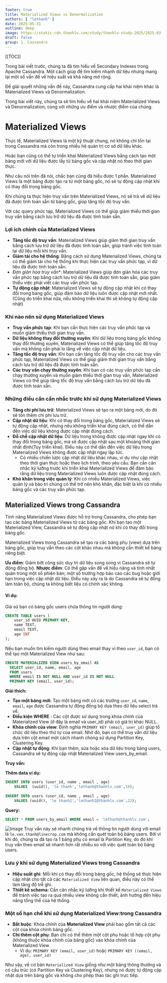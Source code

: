 ```yaml
---
footer: true
title: Materialized Views vs Denormalization
authors: [ "lethanh" ]
date: 2025-05-31
outline: deep
image: https://static-cdn.thanhlv.com/study/thanhlv-study-2025/2025-03-26-what-is-apache-cassandra/cassandra-la-gi-1.webp
draft: false
group: 1. Cassandra
---
```


[[TOC]]

Trong bài viết trước, chúng ta đã tìm hiểu về Secondary Indexes trong Apache Cassandra. Một cách giúp để tìm kiếm nhanh dữ liệu nhưng mang lại một số vấn đề về hiệu suất và khả năng mở rộng. 

Để giải quyết những vấn đề này, Cassandra cung cấp hai khái niệm khác là Materialized Views và Denormalization.

Trong bài viết này, chúng ta sẽ tìm hiểu về hai khái niệm Materialized Views và Denormalization, cùng với những ưu điểm và nhược điểm của chúng.

# Materialized Views

Thực tế, Materialized Views là một kỹ thuật chung, nó không chỉ tồn tại trong Cassandra mà còn trong nhiều hệ quản trị cơ sở dữ liệu khác.

Hoặc bạn cũng có thể tự triển khai Materialized Views bằng cách tạo một bảng mới với dữ liệu được lấy từ bảng gốc và cập nhật nó theo thời gian thực.

Như câu nói trên đã nói, chắc bạn cũng đã hiểu được 1 phần. Materialized Views là một bảng được tạo ra từ một bảng gốc, nó sẽ tự động cập nhật khi có thay đổi trong bảng gốc.

Khi chúng ta thực hiện truy vấn trên Materialized Views, nó sẽ trả về dữ liệu đã được tính toán sẵn từ bảng gốc, giúp tăng tốc độ truy vấn.

Với các query phức tạp, Materialized Views có thể giúp giảm thiểu thời gian truy vấn bằng cách lưu trữ dữ liệu đã được tính toán sẵn.

### Lợi ích chính của Materialized Views
- **Tăng tốc độ truy vấn**: Materialized Views giúp giảm thời gian truy vấn bằng cách lưu trữ dữ liệu đã được tính toán sẵn, giúp tránh việc tính toán lại dữ liệu mỗi khi truy vấn.
- **Giảm tải cho hệ thống**: Bằng cách sử dụng Materialized Views, chúng ta có thể giảm tải cho hệ thống khi thực hiện các truy vấn phức tạp, vì dữ liệu đã được tính toán sẵn.
- *Đơn giản hóa truy vấn**: Materialized Views giúp đơn giản hóa các truy vấn phức tạp bằng cách lưu trữ dữ liệu đã được tính toán sẵn, giúp giảm thiểu việc phải viết các truy vấn phức tạp.
- **Tự động cập nhật**: Materialized Views sẽ tự động cập nhật khi có thay đổi trong bảng gốc, giúp đảm bảo dữ liệu luôn được cập nhật mới nhất.(Cũng do triển khai nữa, nếu không triển khai thì sẽ không tự động cập nhật)

### Khi nào nên sử dụng Materialized Views
- **Truy vấn phức tạp**: Khi bạn cần thực hiện các truy vấn phức tạp và muốn giảm thiểu thời gian truy vấn.
- **Dữ liệu không thay đổi thường xuyên**: Khi dữ liệu trong bảng gốc không thay đổi thường xuyên, Materialized Views có thể giúp tăng tốc độ truy vấn mà không cần phải lo lắng về việc cập nhật dữ liệu.
- **Tăng tốc độ truy vấn**: Khi bạn cần tăng tốc độ truy vấn cho các truy vấn phức tạp, Materialized Views có thể giúp giảm thời gian truy vấn bằng cách lưu trữ dữ liệu đã được tính toán sẵn.
- **Các truy vấn chạy thường xuyên**: Khi bạn có các truy vấn phức tạp cần chạy thường xuyên và muốn giảm thiểu thời gian truy vấn, Materialized Views có thể giúp tăng tốc độ truy vấn bằng cách lưu trữ dữ liệu đã được tính toán sẵn.

### Những điều cần cần nhắc trước khi sử dụng Materialized Views
- **Tăng chi phí lưu trữ**: Materialized Views sẽ tạo ra một bảng mới, do đó sẽ tốn thêm chi phí lưu trữ.
- **Cập nhật dữ liệu**: Khi có thay đổi trong bảng gốc, Materialized Views sẽ tự động cập nhật, nhưng nếu không triển khai đúng cách, có thể dẫn đến việc dữ liệu không được cập nhật đúng cách.
- **Đỗ chễ cập nhật dữ liệu**: Dữ liệu trong không được cập nhật ngay khi có thay đổi trong bảng gốc, mà sẽ được cập nhật sau một khoảng thời gian nhất định(Tùy triển khai). Điều này có thể dẫn đến việc dữ liệu trong Materialized Views không được cập nhật ngay lập tức.
  - Có nhiều chiến lược cập nhật dữ liệu khác nhau, ví dụ như cập nhật theo thời gian thực hoặc theo lịch trình, theo yêu cầu. Bạn cần cân nhắc kỹ lưỡng trước khi triển khai Materialized Views để đảm bảo rằng dữ liệu trong Materialized Views luôn được cập nhật đúng cách.
- **Khó khăn trong việc quản lý**: Khi có nhiều Materialized Views, việc quản lý và bảo trì chúng có thể trở nên khó khăn, đặc biệt là khi có nhiều bảng gốc và các truy vấn phức tạp.


## Materialized Views trong Cassandra

Tính năng Materialized Views được hỗ trợ trong Cassandra, cho phép bạn tạo các bảng Materialized Views từ các bảng gốc. Khi bạn tạo một Materialized View, Cassandra sẽ tự động cập nhật nó khi có thay đổi trong bảng gốc.

Materialized Views trong Cassandra sẽ tạo ra các bảng phụ (view) dựa trên bảng gốc, giúp truy vấn theo các cột khác nhau mà không cần thiết kế bảng riêng biệt.

**Ưu điểm**: Giảm bớt công sức duy trì dữ liệu song song vì Cassandra sẽ tự động đồng bộ.
**Nhược điểm**: Có thể gặp vấn đề về hiệu năng và tính nhất quán trong một số phiên bản; một số trường hợp báo cáo các bug hoặc giới hạn trong việc cập nhật dữ liệu. Điều này xảy ra là do Cassandra sẽ tự đồng làm toàn bộ, chúng ta không biết liệu có chính xác không.

#### Ví dụ:
Giả sử bạn có bảng gốc users chứa thông tin người dùng:

```sql
CREATE TABLE users (
    user_id UUID PRIMARY KEY,
    name TEXT,
    email TEXT,
    age INT
);
```
Nếu bạn muốn tìm kiếm người dùng theo email thay vì theo `user_id`, bạn có thể tạo một Materialized View như sau:

```sql
CREATE MATERIALIZED VIEW users_by_email AS
  SELECT user_id, name, email, age
  FROM users
  WHERE email IS NOT NULL AND user_id IS NOT NULL
  PRIMARY KEY (email, user_id);
```
**Giải thích:**
- **Tạo một bảng mới**: Tạo một bảng mới có các trường `user_id`, `name`, `email`, `age` được Cassandra tự động đồng bộ dựa theo dữ liệu select trả về.
- **Điều kiện WHERE** : Các cột được sử dụng trong khóa chính của Materialized View (ở đây là email và user_id) phải có giá trị khác NULL.
- **Khóa chính của view**: Định nghĩa `PRIMARY KEY (email, user_id)` giúp tổ chức dữ liệu theo thứ tự của email. Nhờ đó, bạn có thể truy vấn dữ liệu dựa trên cột email một cách nhanh chóng sử dụng Partition Key, Clustering Key.
- **Cập nhật tự động**: Khi bạn thêm, sửa hoặc xóa dữ liệu trong bảng users, Cassandra sẽ tự động cập nhật Materialized View users_by_email.

**Truy vấn:**

**Thêm data ví dụ:**

```sql
INSERT INTO users (user_id, name , email , age) 
    VALUES  (uuid(), 'le thanh','lethanh@thanhlv.com',10);
 
INSERT INTO users (user_id, name , email , age) 
    VALUES (uuid(), 'le thanh2','lethanh2@thanhlv.com',22);
```
**Query:**
```sql
SELECT * FROM users_by_email WHERE email = 'lethanh@thanhlv.com';
```
![Image](https://static-cdn.thanhlv.com/study/thanhlv-study-2025/2025-05-31-materialized-view-vs-denormalization/image-2025-3-14_9-34-37.png)
Truy vấn này sẽ nhanh chóng trả về thông tin người dùng với email là `le.van.thanh@linecrop.com` mà không cần quét toàn bộ bảng users.
Bởi vì khi đó, chúng ta đã tạo ra 1 bảng phụ có email là Partition Key, do đó khi truy vấn theo email sẽ nhanh hơn rất nhiều so với việc quét toàn bộ bảng users.

### Lưu ý khi sử dụng Materialized Views trong Cassandra
- **Hiệu suất ghi**: Mỗi khi có thay đổi trong bảng gốc, hệ thống sẽ thực hiện cập nhật cho tất cả các `Materialized View` liên quan, điều này có thể làm tăng độ trễ ghi.
- **Thiết kế schema**: Cần cân nhắc kỹ lưỡng khi thiết kế `Materialized Views` để tránh việc tạo ra quá nhiều view không cần thiết, ảnh hưởng đến hiệu năng tổng thể của hệ thống.

### Một số hạn chế khi sử dụng Materialized View:trong Cassandra

- **Bắt buộc**: Khóa chính của **Materialized View** phải bao gồm tất cả các cột của khóa chính bảng gốc.
- **Chỉ thêm cột phụ**: Bạn chỉ có thể thêm một cột phụ hoặc tổ hợp cột phụ (không thuộc khóa chính của bảng gốc) vào khóa chính của Materialized View.
  - Ví dụ: `PRIMARY KEY (email, user_id)` hoặc `PRIMARY KEY ((email, age), user_id) `
  
Như vậy, về cơ bản `Materialized View` giống như một bảng thông thường và có cấu trúc (có Partition Key và Clustering Key), nhưng nó được tự động cập nhật dựa trên bảng gốc và không cho phép thao tác ghi trực tiếp.
